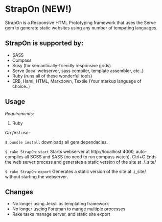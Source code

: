 StrapOn (NEW!)
==============

StrapOn is a Responsive HTML Prototyping framework that uses the Serve gem to generate static websites using any number of tempating languages.

StrapOn is supported by:
-------------------------
* SASS
* Compass
* Susy (for semantically-friendly responsive grids)
* Serve (local webserver, sass compiler, template assembler, etc..)
* Ruby (runs all of these wonderful tools)
* ERB, Haml, HTML, Markdown, Textile (Your markup language of choice..)

Usage
-----
_Requirements:_

1. Ruby

_On first use:_

`$ bundle install` downloads all gem dependacies.

`$ rake StrapOn:start` 
Starts webserver at http://localhost:4000, auto-compiles all SCSS and SASS (no need to run compass watch).
Ctrl+C Ends the web server process and generates a static version of the site at ./_site/

`$ rake StrapOn:export` 
Generates a static version of the site at ./_site/ without starting the webserver.

Changes
-------
* No longer using Jekyll as templating framework
* No longer useing Foreman to mange multiple processes
* Rake tasks manage server, and static site export
